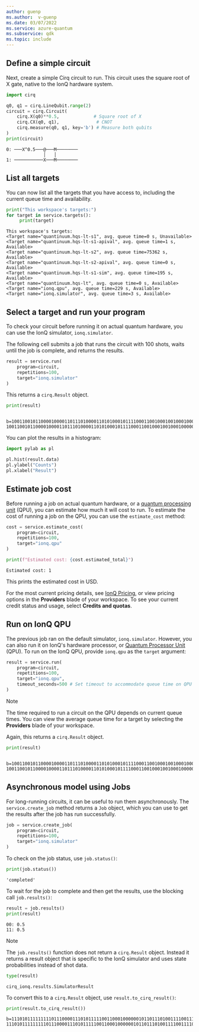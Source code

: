 ```yaml
---
author: guenp
ms.author:  v-guenp
ms.date: 03/07/2022
ms.service: azure-quantum
ms.subservice: qdk
ms.topic: include
---
```


## Define a simple circuit

Next, create a simple Cirq circuit to run. This circuit uses the square
root of X gate, native to the IonQ hardware system.

```python
import cirq

q0, q1 = cirq.LineQubit.range(2)
circuit = cirq.Circuit(
    cirq.X(q0)**0.5,             # Square root of X
    cirq.CX(q0, q1),              # CNOT
    cirq.measure(q0, q1, key='b') # Measure both qubits
)
print(circuit)
```

```output
0: ───X^0.5───@───M────────
              │   │
1: ───────────X───M────────
```

## List all targets

You can now list all the targets that you have access to, including the
current queue time and availability.

```python
print("This workspace's targets:")
for target in service.targets():
     print(target)
```

```output
This workspace's targets:
<Target name="quantinuum.hqs-lt-s1", avg. queue time=0 s, Unavailable>
<Target name="quantinuum.hqs-lt-s1-apival", avg. queue time=1 s, Available>
<Target name="quantinuum.hqs-lt-s2", avg. queue time=75362 s, Available>
<Target name="quantinuum.hqs-lt-s2-apival", avg. queue time=0 s, Available>
<Target name="quantinuum.hqs-lt-s1-sim", avg. queue time=195 s, Available>
<Target name="quantinuum.hqs-lt", avg. queue time=0 s, Available>
<Target name="ionq.qpu", avg. queue time=229 s, Available>
<Target name="ionq.simulator", avg. queue time=3 s, Available>
```

## Select a target and run your program

To check your circuit before running it on actual quantum hardware, you can use the IonQ simulator, `ionq.simulator`.  

The following cell submits a job that runs the circuit with
100 shots, waits until the job is complete, and returns the results.

```python
result = service.run(
    program=circuit,
    repetitions=100,
    target="ionq.simulator"
)
```

This returns a `cirq.Result` object.

```python
print(result)
```

```output
    b=1001100101100001000011011101000011010100010111100011001000100100010000001110010010101110110000011010, 1001100101100001000011011101000011010100010111100011001000100100010000001110010010101110110000011010
```

You can plot the results in a histogram:

```python
import pylab as pl

pl.hist(result.data)
pl.ylabel("Counts")
pl.xlabel("Result")
```

## Estimate job cost

Before running a job on actual quantum hardware, or a [quantum processing unit](xref:microsoft.quantum.target-profiles) (QPU), you can estimate how much it will cost to run. To estimate the cost of running a job on the QPU, you can use the `estimate_cost` method:

```python
cost = service.estimate_cost(
    program=circuit,
    repetitions=100,
    target="ionq.qpu"
)

print(f"Estimated cost: {cost.estimated_total}")
```

```output
Estimated cost: 1
```

This prints the estimated cost in USD.

For the most current pricing details, see [IonQ Pricing](xref:microsoft.quantum.providers.ionq#pricing), or view pricing options in the **Providers** blade of your workspace. To see your current credit status and usage, select **Credits and quotas**.

## Run on IonQ QPU

The previous job ran on the default simulator, `ionq.simulator`. However, you can also run it on IonQ's hardware processor, or [Quantum Processor Unit](xref:microsoft.quantum.target-profiles#quantum-processing-units-qpu-different-profiles) (QPU). To run on the IonQ QPU, provide `ionq.qpu` as the
`target` argument:

```python
result = service.run(
    program=circuit,
    repetitions=100,
    target="ionq.qpu",
    timeout_seconds=500 # Set timeout to accommodate queue time on QPU
)
```

> [!NOTE] 
> The time required to run a circuit on the QPU depends on current queue times. You can view the average queue time for a target by selecting the **Providers** blade of your workspace.

Again, this returns a `cirq.Result` object.

```python
print(result)
```

```output
    b=1001100101100001000011011101000011010100010111100011001000100100010000001110010010101110110000011010, 1001100101100001000011011101000011010100010111100011001000100100010000001110010010101110110000011010
```

## Asynchronous model using Jobs

For long-running circuits, it can be useful to run them asynchronously.
The `service.create_job` method returns a `Job` object, which you can use to
get the results after the job has run successfully.

```python
job = service.create_job(
    program=circuit,
    repetitions=100,
    target="ionq.simulator"
)
```

To check on the job status, use `job.status()`:

```python
print(job.status())
```

```output
'completed'
```

To wait for the job to complete and then get the results, use the blocking
call `job.results()`:

```python
result = job.results()
print(result)
```

```output
00: 0.5
11: 0.5
```

> [!NOTE]
> The `job.results()` function does not return a `cirq.Result` object. Instead it returns a result object that is specific to the IonQ simulator and uses
state probabilities instead of shot data.

```python
type(result)
```

```output
cirq_ionq.results.SimulatorResult
```

To convert this to a `cirq.Result` object, use `result.to_cirq_result()`:

```python
print(result.to_cirq_result())
```

```output
b=1110101111111110111000011101011111001100010000001011011101001111001111001101100111010000001100011100, 1110101111111110111000011101011111001100010000001011011101001111001111001101100111010000001100011100
```
